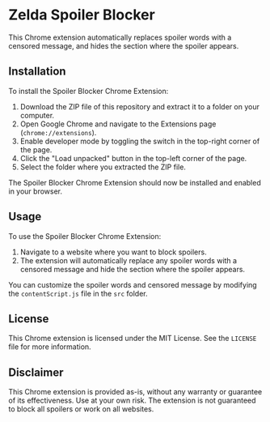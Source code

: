 # Zelda Spoiler Blocker

This Chrome extension automatically replaces spoiler words with a censored message, and hides the section where the spoiler appears.

## Installation

To install the Spoiler Blocker Chrome Extension:

1.  Download the ZIP file of this repository and extract it to a folder on your computer.
2.  Open Google Chrome and navigate to the Extensions page (`chrome://extensions`).
3.  Enable developer mode by toggling the switch in the top-right corner of the page.
4.  Click the "Load unpacked" button in the top-left corner of the page.
5.  Select the folder where you extracted the ZIP file.

The Spoiler Blocker Chrome Extension should now be installed and enabled in your browser.

## Usage

To use the Spoiler Blocker Chrome Extension:

1.  Navigate to a website where you want to block spoilers.
2.  The extension will automatically replace any spoiler words with a censored message and hide the section where the spoiler appears.

You can customize the spoiler words and censored message by modifying the `contentScript.js` file in the `src` folder.

## License

This Chrome extension is licensed under the MIT License. See the `LICENSE` file for more information.

## Disclaimer

This Chrome extension is provided as-is, without any warranty or guarantee of its effectiveness. Use at your own risk. The extension is not guaranteed to block all spoilers or work on all websites.